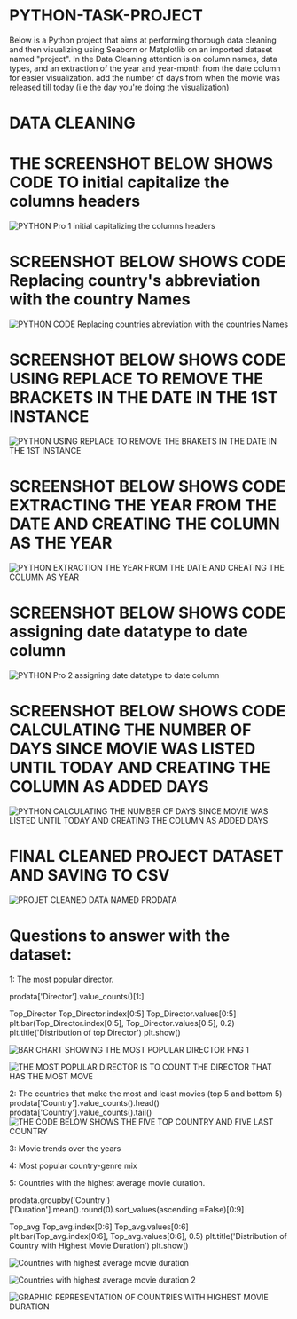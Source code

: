 # PYTHON-TASK-PROJECT

Below is a Python project that aims at performing thorough data cleaning and then visualizing using Seaborn or Matplotlib on an imported dataset named "project". 
In the Data Cleaning attention is on column names, data types, and an extraction of the year and year-month from the date column for easier visualization.
add the number of days from when the movie was released till today (i.e the day you're doing the visualization)

# DATA CLEANING

# THE SCREENSHOT BELOW SHOWS CODE TO initial capitalize the columns headers
![PYTHON Pro 1  initial capitalizing the columns headers](https://github.com/Tonyigba/PYTHON-TASK-PROJECT/assets/143624967/71a9e8cf-1f38-47f2-8052-09f4c7306405)

# SCREENSHOT BELOW SHOWS CODE Replacing country's abbreviation with the country Names
![PYTHON CODE Replacing countries abreviation with the countries Names](https://github.com/Tonyigba/PYTHON-TASK-PROJECT/assets/143624967/9355cdcb-988c-4de6-94d8-28af204a4d51)

# SCREENSHOT BELOW SHOWS CODE USING REPLACE TO REMOVE THE BRACKETS IN THE DATE IN THE 1ST INSTANCE
![PYTHON  USING REPLACE TO REMOVE THE BRAKETS IN THE DATE IN THE 1ST INSTANCE](https://github.com/Tonyigba/PYTHON-TASK-PROJECT/assets/143624967/5071628a-c345-44d9-9ea7-5d97c6a16988)

# SCREENSHOT BELOW SHOWS CODE EXTRACTING THE YEAR FROM THE DATE AND CREATING THE COLUMN AS THE YEAR
![PYTHON EXTRACTION THE YEAR FROM THE DATE AND CREATING THE COLUMN AS YEAR](https://github.com/Tonyigba/PYTHON-TASK-PROJECT/assets/143624967/106067cf-9e97-445f-bf47-618c8848ce1d)

# SCREENSHOT BELOW SHOWS CODE assigning date datatype to date column
![PYTHON Pro 2 assigning date datatype to date column](https://github.com/Tonyigba/PYTHON-TASK-PROJECT/assets/143624967/40fdb98a-0fde-453e-a741-466dc607f1c4)

# SCREENSHOT BELOW SHOWS CODE CALCULATING THE NUMBER OF DAYS SINCE MOVIE WAS LISTED UNTIL TODAY AND CREATING THE COLUMN AS ADDED DAYS
![PYTHON CALCULATING THE NUMBER OF DAYS SINCE MOVIE WAS LISTED UNTIL TODAY AND CREATING THE COLUMN AS ADDED DAYS](https://github.com/Tonyigba/PYTHON-TASK-PROJECT/assets/143624967/c528c4cb-9fec-42b5-88a4-6ac4805e044e)

# FINAL CLEANED PROJECT DATASET AND SAVING TO CSV
![PROJET CLEANED DATA NAMED PRODATA](https://github.com/Tonyigba/PYTHON-TASK-PROJECT/assets/143624967/3404cffe-39d3-40e1-b7a1-a75df629a245)


# Questions to answer with the dataset:

1: The most popular director.

prodata['Director'].value_counts()[1:]

Top_Director
Top_Director.index[0:5]
Top_Director.values[0:5]
plt.bar(Top_Director.index[0:5], Top_Director.values[0:5], 0.2)
plt.title('Distribution of top Director')
plt.show()


![BAR CHART SHOWING THE MOST POPULAR DIRECTOR PNG 1](https://github.com/Tonyigba/PYTHON-TASK-PROJECT/assets/143624967/434f63f7-d073-4f04-a771-06a664ba3f27)

![THE MOST POPULAR DIRECTOR IS TO COUNT THE DIRECTOR THAT HAS THE MOST MOVE](https://github.com/Tonyigba/PYTHON-TASK-PROJECT/assets/143624967/f590d50a-4491-4c9f-83dc-b292bb8c8ec3)


2: The countries that make the most and least movies (top 5 and bottom 5)
prodata['Country'].value_counts().head()
prodata['Country'].value_counts().tail()
![THE CODE BELOW SHOWS THE FIVE TOP COUNTRY AND FIVE LAST COUNTRY](https://github.com/Tonyigba/PYTHON-TASK-PROJECT/assets/143624967/786f427e-0f98-4aa5-a176-9a04e074f9ce)

3: Movie trends over the years

4: Most popular country-genre mix



5: Countries with the highest average movie duration.

prodata.groupby('Country')['Duration'].mean().round(0).sort_values(ascending =False)[0:9]

Top_avg
Top_avg.index[0:6]
Top_avg.values[0:6]
plt.bar(Top_avg.index[0:6], Top_avg.values[0:6], 0.5)
plt.title('Distribution of Country with Highest Movie Duration')
plt.show()

![Countries with highest average movie duration](https://github.com/Tonyigba/PYTHON-TASK-PROJECT/assets/143624967/1e3145d7-1d2c-4974-8478-6fbeff60036c)

![Countries with highest average movie duration 2](https://github.com/Tonyigba/PYTHON-TASK-PROJECT/assets/143624967/87288e5d-1ea5-4310-a004-503df8c1c41b)

![GRAPHIC REPRESENTATION OF COUNTRIES WITH HIGHEST MOVIE DURATION](https://github.com/Tonyigba/PYTHON-TASK-PROJECT/assets/143624967/5459a38f-d740-432b-abff-56c85391b058)




